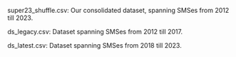 super23_shuffle.csv: Our consolidated dataset, spanning SMSes from 2012 till 2023.

ds_legacy.csv: Dataset spanning SMSes from 2012 till 2017.

ds_latest.csv: Dataset spanning SMSes from 2018 till 2023.
